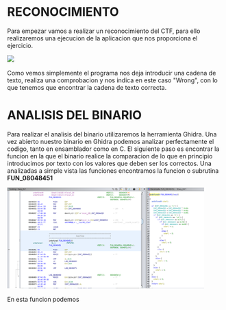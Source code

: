 # RECONOCIMIENTO

Para empezar vamos a realizar un reconocimiento del CTF, para ello realizaremos una ejecucion de la aplicacion que nos proporciona el ejercicio.

<p aling="center">
    <img width="460" src="/images/Run_Easy_ELF.png" caption="Ejecucion para el reconocimiento">
</p>

Como vemos simplemente el programa nos deja introducir una cadena de texto, realiza una comprobacion y nos indica en este caso "Wrong", con lo que tenemos que encontrar la cadena de texto correcta.

# ANALISIS DEL BINARIO

Para realizar el analisis del binario utilizaremos la herramienta Ghidra. Una vez abierto nuestro binario en Ghidra podemos analizar perfectamente el codigo, tanto en ensamblador como en C. El siguiente paso es encontrar la funcion en la que el binario realice la comparacion de lo que en principio introducimos por texto con los valores que deben ser los correctos. Una analizadas a simple vista las funciones encontramos la funcion o subrutina **FUN_08048451**

<p aling="center">
    <img width="460" src="images/FUN_08048451.png" caption="Funcion de compararion">
</p>

En esta funcion podemos 

